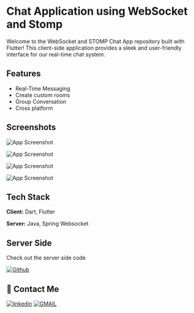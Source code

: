 
# Chat Application using WebSocket and Stomp

Welcome to the WebSocket and STOMP Chat App repository built with Flutter! This client-side application provides a sleek and user-friendly interface for our real-time chat system.


## Features

- Real-Time Messaging
- Create custom rooms
- Group Conversation
- Cross platform


## Screenshots

![App Screenshot](https://i.ibb.co/xSVCWfK/Whats-App-Image-2023-11-16-at-15-10-57.jpg)

![App Screenshot](https://i.ibb.co/jhLbRH2/Whats-App-Image-2023-11-16-at-15-12-34.jpg)

![App Screenshot](https://i.ibb.co/KwtWtrr/Whats-App-Image-2023-11-16-at-15-13-18.jpg)

![App Screenshot](https://i.ibb.co/yqJJjgB/Whats-App-Image-2023-11-16-at-15-13-39.jpg)








## Tech Stack

**Client:** Dart, Flutter

**Server:** Java, Spring Websocket 


## Server Side

Check out the server side code 

[![Github](https://img.shields.io/badge/github-808080?style=for-the-badge&logo=github&logoColor=white)](https://github.com/ShashankDeepak/websocket-chat-server)
## 🔗 Contact Me

[![linkedin](https://img.shields.io/badge/linkedin-0A66C2?style=for-the-badge&logo=linkedin&logoColor=white)](https://www.linkedin.com/in/shashank-deepak-08488922b/)
[![GMAIL](https://img.shields.io/badge/GMail-808080?style=for-the-badge&logo=gmail&logoColor=red)](mailto:shashankdeepak3@gmail.com?subject=[GitHub]%20Chat%20Application%20Using%20Stomp)

